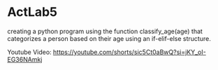 # ActLab5
creating a python program using the function classify_age(age) that categorizes a person based on their age using an if-elif-else structure.

Youtube Video:
https://youtube.com/shorts/sic5Ct0aBwQ?si=jKY_oI-EG36NAmkj
